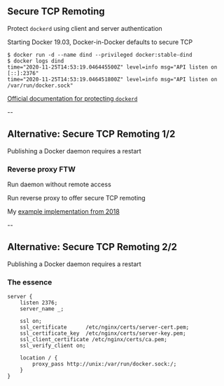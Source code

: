 ## Secure TCP Remoting

Protect `dockerd` using client and server authentication

Starting Docker 19.03, Docker-in-Docker defaults to secure TCP

```
$ docker run -d --name dind --privileged docker:stable-dind
$ docker logs dind
time="2020-11-25T14:53:19.046445500Z" level=info msg="API listen on [::]:2376"
time="2020-11-25T14:53:19.046451800Z" level=info msg="API listen on /var/run/docker.sock"
```

[Official documentation for protecting `dockerd`](https://docs.docker.com/engine/security/https/)

--

## Alternative: Secure TCP Remoting 1/2

Publishing a Docker daemon requires a restart

### Reverse proxy FTW

Run daemon without remote access

Run reverse proxy to offer secure TCP remoting

My [example implementation from 2018](https://dille.name/blog/2018/11/18/publishing-the-docker-daemon-using-a-containerized-reverse-proxy/)

--

## Alternative: Secure TCP Remoting 2/2

Publishing a Docker daemon requires a restart

### The essence

```
server {
    listen 2376;
    server_name _;

    ssl on;
    ssl_certificate      /etc/nginx/certs/server-cert.pem;
    ssl_certificate_key  /etc/nginx/certs/server-key.pem;
    ssl_client_certificate /etc/nginx/certs/ca.pem;
    ssl_verify_client on;

    location / {
        proxy_pass http://unix:/var/run/docker.sock:/;
    }
}
```
